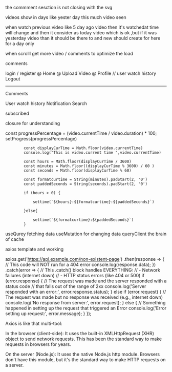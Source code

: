 





the commment sesction is not closing with the svg 





videos show in days like yester day this much video seen 

when watch previous video like 5 day ago video then it's watchedat
time will change and then it consider as today video which is ok ,but
if it was yesterday video than it should be there to and new should create for here for a day only 







when scrolll get more video / comments to optimize the load





comments





login / register   @
Home    @
Upload Video  @
Profile  // user watch history
Logout 

*********************************

Comments

User watch history
Notification
Search







 
subscribed 


closure for understanding



  const progressPercentage = (video.currentTime / video.duration) * 100;
            setProgress(progressPercentage)

            const displayCurTime = Math.floor(video.currentTime)
            console.log("This is video.current time ",video.currentTime)

            const hours = Math.floor(displayCurTime / 3600)
            const minutes = Math.floor((displayCurTime % 3600) / 60 )
            const seconds = Math.floor(displayCurTime % 60)
            
            const formatcurtime = String(minutes).padStart(2, '0')
            const paddedSeconds = String(seconds).padStart(2, '0')
            
            if (hours > 0) {
            
                settime(`${hours}:${formatcurtime}:${paddedSeconds}`)
                
            }else{

                settime(`${formatcurtime}:${paddedSeconds}`)
            }      



useQurey fetching data
useMutation for changing data
queryClient the brain of cache




axios template and working 

axios.get('https://api.example.com/non-existent-page')
  .then(response => {
    // This code will NOT run for a 404 error
    console.log(response.data);
  })
  .catch(error => {
    // This .catch() block handles EVERYTHING:
    // - Network failures (internet down)
    // - HTTP status errors (like 404 or 500)
    if (error.response) {
      // The request was made and the server responded with a status code
      // that falls out of the range of 2xx
      console.log('Server responded with an error:', error.response.status);
    } else if (error.request) {
      // The request was made but no response was received (e.g., internet down)
      console.log('No response from server:', error.request);
    } else {
      // Something happened in setting up the request that triggered an Error
      console.log('Error setting up request:', error.message);
    }
  });


  Axios is like that multi-tool:

In the browser (client-side): It uses the built-in XMLHttpRequest (XHR) object to send network requests. This has been the standard way to make requests in browsers for years.

On the server (Node.js): It uses the native Node.js http module. Browsers don't have this module, but it's the standard way to make HTTP requests on a server.